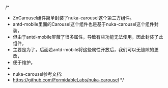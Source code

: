 /*
*	ZnCarousel组件简单封装了nuka-carousel这个第三方组件。
*	antd-mobile里面的Carousel这个组件也是基于nuka-carousel这个组件封装，
*	但由于antd-mobile屏蔽了很多属性，导致有些功能无法使用，因此封装了此组件。
*	主要是为了，后面若antd-mobile将这些属性开放后，我们可以无缝隙的更改，
*	便于维护。
*
*	nuka-carousel参考文档:
*	https://github.com/FormidableLabs/nuka-carousel
*/